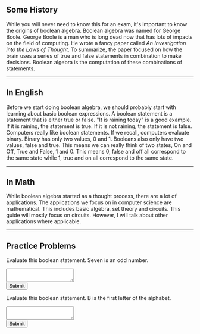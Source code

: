 ## Some History

While you will never need to know this for an exam, it's important to
know the origins of boolean algebra. Boolean algebra was named for
George Boole. George Boole is a man who is long dead now that has lots
of impacts on the field of computing. He wrote a fancy paper called *An
Investigation into the Laws of Thought*. To summarize, the paper focused
on how the brain uses a series of true and false statements in
combination to make decisions. Boolean algebra is the computation of
these combinations of statements.

---

## In English

Before we start doing boolean algebra, we should probably start with
learning about basic boolean expressions. A boolean statement is a
statement that is either true or false. "It is raining today" is a good
example. If it is raining, the statement is true. If it is not raining,
the statement is false. Computers really like boolean statements. If we
recall, computers evaluate binary. Binary has only two values, 0 and 1.
Booleans also only have two values, false and true. This means we can
really think of two states, On and Off, True and False, 1 and 0. This
means 0, false and off all correspond to the same state while 1, true
and on all correspond to the same state.

---

## In Math

While boolean algebra started as a thought process, there are a lot of
applications. The applications we focus on in computer science are
mathematical. This includes basic algebra, set theory and circuits. This
guide will mostly focus on circuits. However, I will talk about other
applications where applicable.

---

## Practice Problems

Evaluate this boolean statement. Seven is an odd number.

<textarea id="bq1"></textarea>
<br>
<button onclick="bq1Submit()">Submit</button>
<p id="bq1Out"></p>


Evaluate this boolean statement. B is the first letter of the alphabet.

<textarea id="bq2"></textarea>
<br>
<button onclick="bq2Submit()">Submit</button>
<p id="bq2Out"></p>


